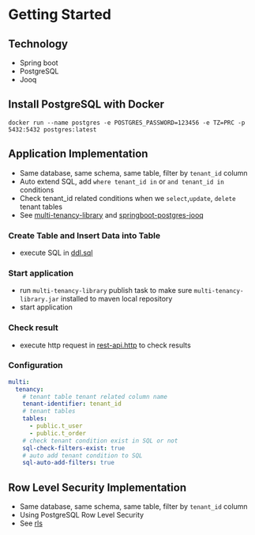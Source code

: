 # Getting Started

## Technology

- Spring boot
- PostgreSQL
- Jooq

## Install PostgreSQL with Docker

```
docker run --name postgres -e POSTGRES_PASSWORD=123456 -e TZ=PRC -p 5432:5432 postgres:latest
```

## Application Implementation

- Same database, same schema, same table, filter by `tenant_id` column
- Auto extend SQL, add `where tenant_id in` or `and tenant_id in` conditions
- Check tenant_id related conditions when we `select`,`update`, `delete` tenant tables
- See [multi-tenancy-library](./multi-tenancy-library) and [springboot-postgres-jooq](./springboot-postgres-jooq)

### Create Table and Insert Data into Table

- execute SQL in [ddl.sql](./springboot-postgres-jooq/sql/ddl.sql)

### Start application

- run `multi-tenancy-library` publish task to make sure `multi-tenancy-library.jar` installed to maven local repository
- start application

### Check result

- execute http request in [rest-api.http](./springboot-postgres-jooq/rest-api.http) to check results

### Configuration

```yaml
multi:
  tenancy:
    # tenant table tenant related column name
    tenant-identifier: tenant_id
    # tenant tables
    tables:
      - public.t_user
      - public.t_order
    # check tenant condition exist in SQL or not
    sql-check-filters-exist: true
    # auto add tenant condition to SQL
    sql-auto-add-filters: true
```

## Row Level Security Implementation

- Same database, same schema, same table, filter by `tenant_id` column
- Using PostgreSQL Row Level Security
- See [rls](./rls)

